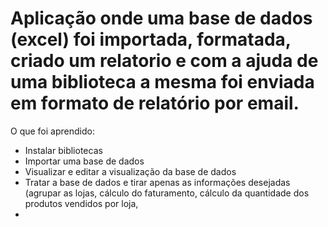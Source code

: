 # Aplicação onde uma base de dados (excel) foi importada, formatada, criado um relatorio e com a ajuda de uma biblioteca a mesma foi enviada em formato de relatório por email.

O que foi aprendido:
  - Instalar bibliotecas  
  - Importar uma base de dados
  - Visualizar e editar a visualização da base de dados
  - Tratar a base de dados e tirar apenas as informações desejadas (agrupar as lojas, cálculo do faturamento, cálculo da quantidade dos produtos vendidos por loja,
  - 
